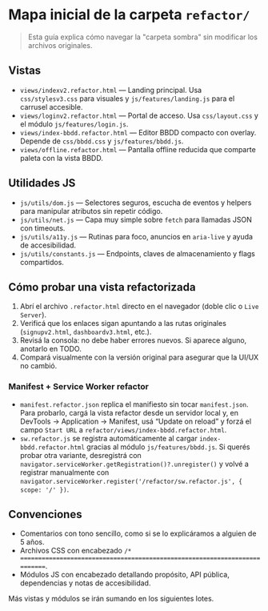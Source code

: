 # Mapa inicial de la carpeta `refactor/`

> Esta guía explica cómo navegar la "carpeta sombra" sin modificar los archivos originales.

## Vistas
- `views/indexv2.refactor.html` — Landing principal. Usa `css/stylesv3.css` para visuales y `js/features/landing.js` para el carrusel accesible.
- `views/loginv2.refactor.html` — Portal de acceso. Usa `css/layout.css` y el módulo `js/features/login.js`.
- `views/index-bbdd.refactor.html` — Editor BBDD compacto con overlay. Depende de `css/bbdd.css` y `js/features/bbdd.js`.
- `views/offline.refactor.html` — Pantalla offline reducida que comparte paleta con la vista BBDD.

## Utilidades JS
- `js/utils/dom.js` — Selectores seguros, escucha de eventos y helpers para manipular atributos sin repetir código.
- `js/utils/net.js` — Capa muy simple sobre `fetch` para llamadas JSON con timeouts.
- `js/utils/a11y.js` — Rutinas para foco, anuncios en `aria-live` y ayuda de accesibilidad.
- `js/utils/constants.js` — Endpoints, claves de almacenamiento y flags compartidos.

## Cómo probar una vista refactorizada
1. Abrí el archivo `.refactor.html` directo en el navegador (doble clic o `Live Server`).
2. Verificá que los enlaces sigan apuntando a las rutas originales (`signupv2.html`, `dashboardv3.html`, etc.).
3. Revisá la consola: no debe haber errores nuevos. Si aparece alguno, anotarlo en TODO.
4. Compará visualmente con la versión original para asegurar que la UI/UX no cambió.

### Manifest + Service Worker refactor
- `manifest.refactor.json` replica el manifiesto sin tocar `manifest.json`. Para probarlo, cargá la vista refactor desde un servidor local y, en DevTools → Application → Manifest, usá “Update on reload” y forzá el campo `Start URL` a `refactor/views/index-bbdd.refactor.html`.
- `sw.refactor.js` se registra automáticamente al cargar `index-bbdd.refactor.html` gracias al módulo `js/features/bbdd.js`. Si querés probar otra variante, desregistrá con `navigator.serviceWorker.getRegistration()?.unregister()` y volvé a registrar manualmente con `navigator.serviceWorker.register('/refactor/sw.refactor.js', { scope: '/' })`.

## Convenciones
- Comentarios con tono sencillo, como si se lo explicáramos a alguien de 5 años.
- Archivos CSS con encabezado `/* ==========================================================================`.
- Módulos JS con encabezado detallando propósito, API pública, dependencias y notas de accesibilidad.

Más vistas y módulos se irán sumando en los siguientes lotes.
